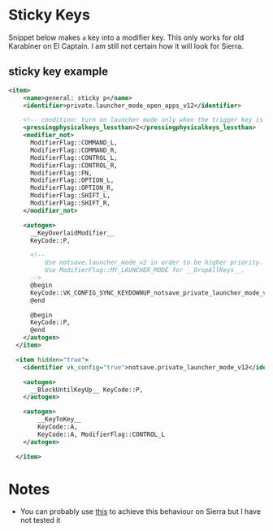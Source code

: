# Sticky Keys

Snippet below makes `a` key into a modifier key. This only works for old Karabiner on El Captain. I am still not certain how it will look for Sierra.

## sticky key example

```XML
<item>
    <name>general: sticky p</name>
    <identifier>private.launcher_mode_open_apps_v12</identifier>

    <!-- condition: turn on launcher mode only when the trigger key is pressed without other keys. -->
    <pressingphysicalkeys_lessthan>2</pressingphysicalkeys_lessthan>
    <modifier_not>
      ModifierFlag::COMMAND_L,
      ModifierFlag::COMMAND_R,
      ModifierFlag::CONTROL_L,
      ModifierFlag::CONTROL_R,
      ModifierFlag::FN,
      ModifierFlag::OPTION_L,
      ModifierFlag::OPTION_R,
      ModifierFlag::SHIFT_L,
      ModifierFlag::SHIFT_R,
    </modifier_not>

    <autogen>
      __KeyOverlaidModifier__
      KeyCode::P,

      <!--
          Use notsave.launcher_mode_v2 in order to be higher priority.
          Use ModifierFlag::MY_LAUNCHER_MODE for __DropAllKeys__.
      -->
      @begin
      KeyCode::VK_CONFIG_SYNC_KEYDOWNUP_notsave_private_launcher_mode_v12, ModifierFlag::MY_LAUNCHER_MODE,
      @end

      @begin
      KeyCode::P,
      @end
    </autogen>
  </item>

  <item hidden="true">
    <identifier vk_config="true">notsave.private_launcher_mode_v12</identifier>

    <autogen>
      __BlockUntilKeyUp__ KeyCode::P,
    </autogen>

	<autogen>
		__KeyToKey__
		KeyCode::A,
		KeyCode::A, ModifierFlag::CONTROL_L
	</autogen>

  </item>

```


# Notes

- You can probably use [this](https://github.com/tekezo/Karabiner-Elements/issues/926) to achieve this behaviour on Sierra but I have not tested it



